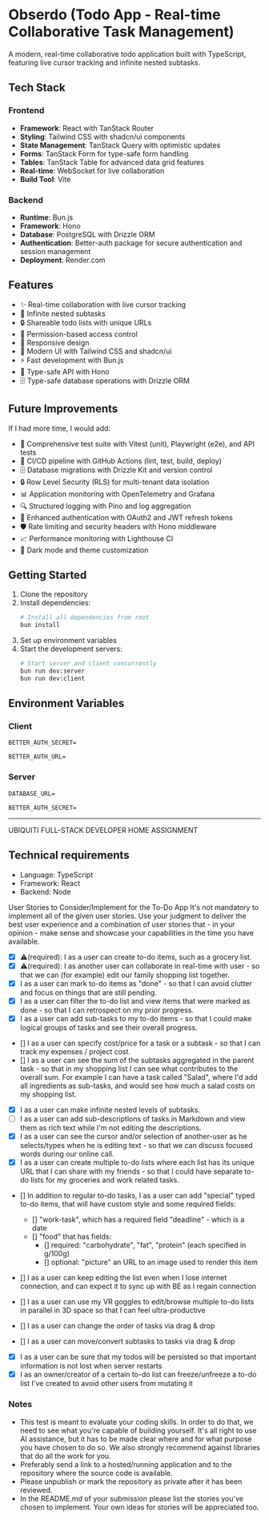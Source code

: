# Obserdo (Todo App - Real-time Collaborative Task Management)

A modern, real-time collaborative todo application built with TypeScript, featuring live cursor tracking and infinite nested subtasks.

## Tech Stack

### Frontend
- **Framework**: React with TanStack Router
- **Styling**: Tailwind CSS with shadcn/ui components
- **State Management**: TanStack Query with optimistic updates
- **Forms**: TanStack Form for type-safe form handling
- **Tables**: TanStack Table for advanced data grid features
- **Real-time**: WebSocket for live collaboration
- **Build Tool**: Vite

### Backend
- **Runtime**: Bun.js
- **Framework**: Hono
- **Database**: PostgreSQL with Drizzle ORM
- **Authentication**: Better-auth package for secure authentication and session management
- **Deployment**: Render.com

## Features

- ✨ Real-time collaboration with live cursor tracking
- 🔄 Infinite nested subtasks
- 🔒 Shareable todo lists with unique URLs
- 👥 Permission-based access control
- 📱 Responsive design
- 🎨 Modern UI with Tailwind CSS and shadcn/ui
- ⚡ Fast development with Bun.js
- 🔌 Type-safe API with Hono
- 🗄️ Type-safe database operations with Drizzle ORM

## Future Improvements

If I had more time, I would add:

- 🧪 Comprehensive test suite with Vitest (unit), Playwright (e2e), and API tests
- 🔄 CI/CD pipeline with GitHub Actions (lint, test, build, deploy)
- 🗄️ Database migrations with Drizzle Kit and version control
- 🔒 Row Level Security (RLS) for multi-tenant data isolation
- 📊 Application monitoring with OpenTelemetry and Grafana
- 🔍 Structured logging with Pino and log aggregation
- 🔐 Enhanced authentication with OAuth2 and JWT refresh tokens
- 🛡️ Rate limiting and security headers with Hono middleware
- 📈 Performance monitoring with Lighthouse CI
- 🎨 Dark mode and theme customization

## Getting Started

1. Clone the repository
2. Install dependencies:
   ```bash
   # Install all dependencies from root
   bun install
   ```
3. Set up environment variables
4. Start the development servers:
   ```bash
   # Start server and client concurrently
   bun run dev:server
   bun run dev:client
   ```

## Environment Variables

### Client
`BETTER_AUTH_SECRET=`

`BETTER_AUTH_URL=`

### Server
`DATABASE_URL=`

`BETTER_AUTH_SECRET=`

----------

UBIQUITI FULL-STACK DEVELOPER
HOME ASSIGNMENT

## Technical requirements

- Language: TypeScript
- Framework: React
- Backend: Node

User Stories to Consider/Implement for the To-Do App
It's not mandatory to implement all of the given user stories. Use your judgment to deliver the
best user experience and a combination of user stories that - in your opinion - make sense and
showcase your capabilities in the time you have available.

- [x] ⚠️(required): I as a user can create to-do items, such as a grocery list.
- [x] ⚠️(required): I as another user can collaborate in real-time with user - so that we can
  (for example) edit our family shopping list together.
- [x] I as a user can mark to-do items as "done" - so that I can avoid clutter and focus on
      things that are still pending.
- [x] I as a user can filter the to-do list and view items that were marked as done - so that I
      can retrospect on my prior progress.
- [x] I as a user can add sub-tasks to my to-do items - so that I could make logical groups of
      tasks and see their overall progress.
- [] I as a user can specify cost/price for a task or a subtask - so that I can track my expenses / project cost.
- [] I as a user can see the sum of the subtasks aggregated in the parent task - so that in my
  shopping list I can see what contributes to the overall sum. For example I can have a
  task called "Salad", where I'd add all ingredients as sub-tasks, and would see how much
  a salad costs on my shopping list.
- [x] I as a user can make infinite nested levels of subtasks.
- [ ] I as a user can add sub-descriptions of tasks in Markdown and view them as rich text
  while I'm not editing the descriptions.
- [x] I as a user can see the cursor and/or selection of another-user as he selects/types when
  he is editing text - so that we can discuss focused words during our online call.
- [x] I as a user can create multiple to-do lists where each list has its unique URL that I can
      share with my friends - so that I could have separate to-do lists for my groceries and
      work related tasks.
- [] In addition to regular to-do tasks, I as a user can add "special" typed to-do items, that
  will have custom style and some required fields:

  - [] "work-task", which has a required field "deadline" - which is a date
  - [] "food" that has fields:
    - [] required: "carbohydrate", "fat", "protein" (each specified in g/100g)
    - [] optional: "picture" an URL to an image used to render this item

- [] I as a user can keep editing the list even when I lose internet connection, and can
  expect it to sync up with BE as I regain connection
- [] I as a user can use my VR goggles to edit/browse multiple to-do lists in parallel in 3D
  space so that I can feel ultra-productive
- [] I as a user can change the order of tasks via drag & drop
- [] I as a user can move/convert subtasks to tasks via drag & drop
- [x] I as a user can be sure that my todos will be persisted so that important information is
      not lost when server restarts
- [x] I as an owner/creator of a certain to-do list can freeze/unfreeze a to-do list I've created
      to avoid other users from mutating it

### Notes

- This test is meant to evaluate your coding skills. In order to do that, we need to see
  what you're capable of building yourself. It's all right to use AI assistance, but it has to
  be made clear where and for what purpose you have chosen to do so. We also strongly
  recommend against libraries that do all the work for you.
- Preferably send a link to a hosted/running application and to the repository where the
  source code is available.
- Please unpublish or mark the repository as private after it has been reviewed.
- In the README.md of your submission please list the stories you've chosen to
  implement. Your own ideas for stories will be appreciated too.
